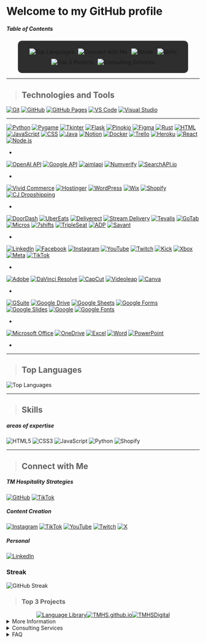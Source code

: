 # Welcome to my GitHub profile

##### Table of Contents
<div style="background-color: #2e2e2e; padding: 20px; border-radius: 10px; width: 80%; margin: auto;">
<div style="display: flex; flex-wrap: wrap; justify-content: center; gap: 10px;">
    <a href="#top-languages" style="text-decoration: none;">
        <img src="https://img.shields.io/badge/Top%20Languages-2e2e2e?style=for-the-badge&logo=data:image/png;base64,BASE64_IMAGE_HERE&logoColor=white" alt="Top Languages">
    </a>
    <a href="#connect-with-me" style="text-decoration: none;">
        <img src="https://img.shields.io/badge/Connect%20with%20Me-2e2e2e?style=for-the-badge&logo=data:image/png;base64,BASE64_IMAGE_HERE&logoColor=white" alt="Connect with Me">
    </a>
    <a href="#streak" style="text-decoration: none;">
        <img src="https://img.shields.io/badge/Streak-2e2e2e?style=for-the-badge&logo=data:image/png;base64,BASE64_IMAGE_HERE&logoColor=white" alt="Streak">
    </a>
    <a href="#skills" style="text-decoration: none;">
        <img src="https://img.shields.io/badge/Skills-2e2e2e?style=for-the-badge&logo=data:image/png;base64,BASE64_IMAGE_HERE&logoColor=white" alt="Skills">
    </a>
    <a href="#top-3-projects" style="text-decoration: none;">
        <img src="https://img.shields.io/badge/Top%203%20Projects-2e2e2e?style=for-the-badge&logo=data:image/png;base64,BASE64_IMAGE_HERE&logoColor=white" alt="Top 3 Projects">
    </a>
    <a href="#consulting-services" style="text-decoration: none;">
        <img src="https://img.shields.io/badge/Consulting%20Services-2e2e2e?style=for-the-badge&logo=data:image/png;base64,BASE64_IMAGE_HERE&logoColor=white" alt="Consulting Services">
    </a>
</div>
</div>

---

> ## Technologies and Tools

[![Git](https://img.shields.io/badge/-Git-F05032?style=flat&logo=git&logoColor=white)](https://git-scm.com/)
[![GitHub](https://img.shields.io/badge/-GitHub-181717?style=flat&logo=github&logoColor=white)](https://github.com/)
[![GitHub Pages](https://img.shields.io/badge/GitHub%20Pages-327FC7?style=flat&logo=github&logoColor=white)](https://pages.github.com/)
[![VS Code](https://img.shields.io/badge/-VS%20Code-0078D4?style=flat&logo=visual-studio-code&logoColor=white)](https://code.visualstudio.com/)
[![Visual Studio](https://img.shields.io/badge/-Visual%20Studio-5C2D91?style=flat&logo=visual%20studio&logoColor=white)](https://visualstudio.microsoft.com/)

---

[![Python](https://img.shields.io/badge/Python-3776AB?style=flat&logo=python&logoColor=white)](https://www.python.org/)
[![Pygame](https://img.shields.io/badge/Pygame-306998?style=flat&logo=python&logoColor=white)](https://www.pygame.org/)
[![Tkinter](https://img.shields.io/badge/Tkinter-ffcd3c?style=flat&logo=tkinter&logoColor=white)](https://wiki.python.org/moin/TkInter)
[![Flask](https://img.shields.io/badge/Flask-000000?style=flat&logo=flask&logoColor=white)](https://flask.palletsprojects.com/)
[![Pinokio](https://img.shields.io/badge/Pinokio-FF4500?style=flat&logo=pinokio&logoColor=white)](https://www.pinokio.com/)
[![Figma](https://img.shields.io/badge/Figma-F24E1E?style=flat&logo=figma&logoColor=white)](https://www.figma.com/)
[![Rust](https://img.shields.io/badge/Rust-000000?style=flat&logo=rust&logoColor=white)](https://www.rust-lang.org/)
[![HTML](https://img.shields.io/badge/HTML-E34F26?style=flat&logo=html5&logoColor=white)](https://developer.mozilla.org/en-US/docs/Web/HTML)
[![JavaScript](https://img.shields.io/badge/JavaScript-F7DF1E?style=flat&logo=javascript&logoColor=black)](https://developer.mozilla.org/en-US/docs/Web/JavaScript)
[![CSS](https://img.shields.io/badge/CSS-1572B6?style=flat&logo=css3&logoColor=white)](https://developer.mozilla.org/en-US/docs/Web/CSS)
[![Java](https://img.shields.io/badge/Java-007396?style=flat&logo=java&logoColor=white)](https://www.java.com/)
[![Notion](https://img.shields.io/badge/Notion-000000?style=flat&logo=notion&logoColor=white)](https://www.notion.so/)
[![Docker](https://img.shields.io/badge/-Docker-2496ED?style=flat&logo=docker&logoColor=white)](https://www.docker.com/)
[![Trello](https://img.shields.io/badge/Trello-0079BF?style=flat&logo=trello&logoColor=white)](https://trello.com/)
[![Heroku](https://img.shields.io/badge/Heroku-430098?style=flat&logo=heroku&logoColor=white)](https://www.heroku.com/)
[![React](https://img.shields.io/badge/-React-20232A?style=flat&logo=react&logoColor=61DAFB)](https://reactjs.org/)
[![Node.js](https://img.shields.io/badge/-Node.js-339933?style=flat&logo=nodedotjs&logoColor=white)](https://nodejs.org/)

-

[![OpenAI API](https://img.shields.io/badge/OpenAI%20API-412991?style=flat&logo=openai&logoColor=white)](https://beta.openai.com/)
[![Google API](https://img.shields.io/badge/Google%20API-4285F4?style=flat&logo=google&logoColor=white)](https://developers.google.com/)
[![aimlapi](https://img.shields.io/badge/aimlapi-3776AB?style=flat&logo=python&logoColor=white)](https://docs.aimlapi.com/quickstart/supported-sdks)
[![Numverify](https://img.shields.io/badge/Numverify-1A82E2?style=flat&logo=numverify&logoColor=white)](https://numverify.com/)
[![SearchAPI.io](https://img.shields.io/badge/SearchAPI.io-FF6F61?style=flat&logo=api&logoColor=white)](https://searchapi.io/)

-

[![Vivid Commerce](https://img.shields.io/badge/Vivid%20Commerce-FFA500?style=flat&logo=vivid&logoColor=white)](https://vivid-commerce.com/)
[![Hostinger](https://img.shields.io/badge/Hostinger-FF9900?style=flat&logo=hostinger&logoColor=white)](https://www.hostinger.com/)
[![WordPress](https://img.shields.io/badge/WordPress-21759B?style=flat&logo=wordpress&logoColor=white)](https://wordpress.org/)
[![Wix](https://img.shields.io/badge/Wix-FAAE42?style=flat&logo=wix&logoColor=black)](https://www.wix.com/)
[![Shopify](https://img.shields.io/badge/-Shopify-7AB55C?style=flat&logo=shopify&logoColor=white)](https://www.shopify.com/)
[![CJ Dropshipping](https://img.shields.io/badge/CJ%20Dropshipping-FF6F00?style=flat&logo=cj%20dropshipping&logoColor=white)](https://cjdropshipping.com/)

-

[![DoorDash](https://img.shields.io/badge/DoorDash-FF3008?style=flat&logo=doordash&logoColor=white)](https://www.doordash.com/)
[![UberEats](https://img.shields.io/badge/UberEats-5FB709?style=flat&logo=ubereats&logoColor=white)](https://www.ubereats.com/)
[![Deliverect](https://img.shields.io/badge/Deliverect-00CC88?style=flat&logo=deliverect&logoColor=white)](https://www.deliverect.com/)
[![Stream Delivery](https://img.shields.io/badge/Stream%20Delivery-1E90FF?style=flat&logo=stream&logoColor=white)](https://www.streamdelivery.com/)
[![Tevalis](https://img.shields.io/badge/Tevalis-FF6600?style=flat&logo=tevalis&logoColor=white)](https://www.tevalis.com/)
[![GoTab](https://img.shields.io/badge/GoTab-006400?style=flat&logo=gotab&logoColor=white)](https://gotab.io/)
[![Micros](https://img.shields.io/badge/Micros-0A66C2?style=flat&logo=micros&logoColor=white)](https://www.oracle.com/industries/food-beverage/products/micros-systems/)
[![7shifts](https://img.shields.io/badge/7shifts-0073e6?style=flat&logo=7shifts&logoColor=white)](https://www.7shifts.com/)
[![TripleSeat](https://img.shields.io/badge/TripleSeat-FF6600?style=flat&logo=tripleseat&logoColor=white)](https://www.tripleseat.com/)
[![ADP](https://img.shields.io/badge/ADP-EE2722?style=flat&logo=adp&logoColor=white)](https://www.adp.com/)
[![Savant](https://img.shields.io/badge/Savant-1D1F21?style=flat&logo=savant&logoColor=white)](https://www.savant.com/)

-

[![LinkedIn](https://img.shields.io/badge/LinkedIn-0077B5?style=flat&logo=linkedin&logoColor=white)](https://www.linkedin.com/)
[![Facebook](https://img.shields.io/badge/Facebook-1877F2?style=flat&logo=facebook&logoColor=white)](https://www.facebook.com/)
[![Instagram](https://img.shields.io/badge/Instagram-E4405F?style=flat&logo=instagram&logoColor=white)](https://www.instagram.com/)
[![YouTube](https://img.shields.io/badge/YouTube-FF0000?style=flat&logo=youtube&logoColor=white)](https://www.youtube.com/)
[![Twitch](https://img.shields.io/badge/Twitch-9146FF?style=flat&logo=twitch&logoColor=white)](https://www.twitch.tv/)
[![Kick](https://img.shields.io/badge/Kick-52C832?style=flat&logo=kick&logoColor=white)](https://kick.com/)
[![Xbox](https://img.shields.io/badge/Xbox-107C10?style=flat&logo=xbox&logoColor=white)](https://www.xbox.com/)
[![Meta](https://img.shields.io/badge/Meta-4267B2?style=flat&logo=meta&logoColor=white)](https://about.fb.com/news/tag/meta/)
[![TikTok](https://img.shields.io/badge/TikTok-000000?style=flat&logo=tiktok&logoColor=white)](https://www.tiktok.com/)

-

[![Adobe](https://img.shields.io/badge/Adobe-FF0000?style=flat&logo=adobe&logoColor=white)](https://www.adobe.com/)
[![DaVinci Resolve](https://img.shields.io/badge/DaVinci%20Resolve-FF9900?style=flat&logo=davinci%20resolve&logoColor=white)](https://www.blackmagicdesign.com/products/davinciresolve/)
[![CapCut](https://img.shields.io/badge/CapCut-000000?style=flat&logo=capcut&logoColor=white)](https://www.capcut.com/)
[![Videoleap](https://img.shields.io/badge/Videoleap-FF0000?style=flat&logo=videoleap&logoColor=white)](https://www.videoleapapp.com/)
[![Canva](https://img.shields.io/badge/Canva-00C4CC?style=flat&logo=canva&logoColor=white)](https://www.canva.com/)

-

[![GSuite](https://img.shields.io/badge/GSuite-4285F4?style=flat&logo=google&logoColor=white)](https://workspace.google.com/)
[![Google Drive](https://img.shields.io/badge/Google%20Drive-4285F4?style=flat&logo=google-drive&logoColor=white)](https://drive.google.com/)
[![Google Sheets](https://img.shields.io/badge/Google%20Sheets-34A853?style=flat&logo=google-sheets&logoColor=white)](https://www.google.com/sheets/about/)
[![Google Forms](https://img.shields.io/badge/Google%20Forms-4285F4?style=flat&logo=google-forms&logoColor=white)](https://forms.google.com/)
[![Google Slides](https://img.shields.io/badge/Google%20Slides-F4B400?style=flat&logo=google-slides&logoColor=white)](https://www.google.com/slides/about/)
[![Google](https://img.shields.io/badge/Google-4285F4?style=flat&logo=google&logoColor=white)](https://www.google.com/)
[![Google Fonts](https://img.shields.io/badge/Google%20Fonts-4285F4?style=flat&logo=google-fonts&logoColor=white)](https://fonts.google.com/)

-

[![Microsoft Office](https://img.shields.io/badge/Microsoft%20Office-D83B01?style=flat&logo=microsoft-office&logoColor=white)](https://www.office.com/)
[![OneDrive](https://img.shields.io/badge/OneDrive-0078D4?style=flat&logo=microsoft-onedrive&logoColor=white)](https://onedrive.live.com/)
[![Excel](https://img.shields.io/badge/Excel-217346?style=flat&logo=microsoft-excel&logoColor=white)](https://www.microsoft.com/en-us/microsoft-365/excel)
[![Word](https://img.shields.io/badge/Word-2B579A?style=flat&logo=microsoft-word&logoColor=white)](https://www.microsoft.com/en-us/microsoft-365/word)
[![PowerPoint](https://img.shields.io/badge/PowerPoint-B7472A?style=flat&logo=microsoft-powerpoint&logoColor=white)](https://www.microsoft.com/en-us/microsoft-365/powerpoint)

-

---

> ## Top Languages
![Top Languages](https://github-readme-stats.vercel.app/api/top-langs/?username=TMHSDigital&layout=compact&theme=radical) 

---

> ## Skills
##### areas of expertise
![HTML5](https://img.shields.io/badge/-HTML5-E34F26?style=flat&logo=html5&logoColor=white)
![CSS3](https://img.shields.io/badge/-CSS3-1572B6?style=flat&logo=css3&logoColor=white)
![JavaScript](https://img.shields.io/badge/-JavaScript-F7DF1E?style=flat&logo=javascript&logoColor=black)
![Python](https://img.shields.io/badge/-Python-3776AB?style=flat&logo=python&logoColor=white)
![Shopify](https://img.shields.io/badge/-Shopify-7AB55C?style=flat&logo=shopify&logoColor=white)

---

> ## Connect with Me

##### TM Hospitality Strategies

[![GitHub](https://img.shields.io/badge/GitHub-100000?style=for-the-badge&logo=github&logoColor=white)](https://github.com/TMHSDigital)
[![TikTok](https://img.shields.io/badge/TikTok-000000?style=for-the-badge&logo=tiktok&logoColor=white)](https://tiktok.com/@TMHS.Digital)

##### Content Creation

[![Instagram](https://img.shields.io/badge/Instagram-E4405F?style=for-the-badge&logo=instagram&logoColor=white)](https://instagram.com/fOuttaMyPaint)
[![TikTok](https://img.shields.io/badge/TikTok-000000?style=for-the-badge&logo=tiktok&logoColor=white)](https://tiktok.com/@fOuttaMyPaint)
[![YouTube](https://img.shields.io/badge/YouTube-FF0000?style=for-the-badge&logo=youtube&logoColor=white)](https://www.youtube.com/channel/UCeA22MjbnroVywVLC6z8oug)
[![Twitch](https://img.shields.io/badge/Twitch-9146FF?style=for-the-badge&logo=twitch&logoColor=white)](https://twitch.tv/fOuttaMyPaint)
[![X](https://img.shields.io/badge/X-333333?style=for-the-badge&logo=x&logoColor=white)](https://x.com/yourusername)

##### Personal

[![LinkedIn](https://img.shields.io/badge/LinkedIn-0077B5?style=for-the-badge&logo=linkedin&logoColor=white)](https://linkedin.com/in/thomasmathes1)

### Streak

![GitHub Streak](https://github-readme-streak-stats.herokuapp.com/?user=TMHSDigital&theme=radical)

> ### Top 3 Projects

<div style="display: flex; justify-content: center; flex-wrap: wrap;">
    <a href="https://github.com/TMHSDigital/Language-Library"><img src="https://img.shields.io/badge/-Language%20Library-blue?style=flat&logo=github&logoColor=white" alt="Language Library"></a>
    <a href="https://github.com/TMHSDigital/TMHS.github.io"><img src="https://img.shields.io/badge/-TMHS.github.io-blue?style=flat&logo=github&logoColor=white" alt="TMHS.github.io"></a>
    <a href="https://github.com/TMHSDigital/TMHSDigital"><img src="https://img.shields.io/badge/-TMHSDigital-blue?style=flat&logo=github&logoColor=white" alt="TMHSDigital"></a>
</div>

<details>
  <summary>More Information</summary>
  <p>Coming Soon!</p>
</details>

<details>
  <summary>Consulting Services</summary>
  <p>At TM Hospitality Strategies, we offer a range of consulting services to help businesses in the hospitality industry thrive. Our expertise spans from operational optimization to digital transformation, ensuring that your business not only survives but excels in a competitive market.</p>

  ### Our Services

  #### Operational Optimization
  - **Menu Engineering**: Improve your menu design and offerings to maximize profitability.
  - **Staff Training**: Enhance team efficiency with customized training programs.
  - **Cost Control**: Implement effective cost management strategies to boost your bottom line.

  #### Digital Transformation
  - **E-commerce Solutions**: Develop and optimize your online store for increased sales.
  - **Website Development**: Create a robust online presence with a professional website.
  - **SEO & Marketing**: Improve your online visibility and attract more customers with targeted marketing strategies.

  #### Technology Integration
  - **POS Systems**: Integrate modern POS systems to streamline operations.
  - **Data Analytics**: Utilize data analytics to make informed business decisions.
  - **API Integration**: Seamlessly connect different systems for a unified operation.

  ### Why Choose Us?

  With years of experience managing technology for restaurants and bars in all types of environments, we are equipped with the tools to come in and quickly optimize your store. We offer:

  - **Expertise**: Over a decade of experience with all kinds of concepts within the hospitality industry.
  - **Customization**: Custom solutions tailored to meet your specific needs.
  - **Results-Driven**: Focused on delivering measurable results. However, some things can't be measured in our line of work.

  ### Contact Us

  Ready to transform your business? Contact us today to schedule a consultation.

  - Email: _please request_
  - LinkedIn: [Thomas Mathes](https://www.linkedin.com/in/thomasmathes1/)

  For more information, visit our [website](https://tmhs-shop.myshopify.com).

  [![LinkedIn Badge - Dark](https://github.com/TMHSDigital/TMHSDigital/blob/main/assets/pngs/LinkedinpersonalpublicprofilebadgeDARK.png)](https://www.linkedin.com/in/thomasmathes1)
</details>

<details>
  <summary>FAQ</summary>
  <p>Coming Soon!</p>
</details>
